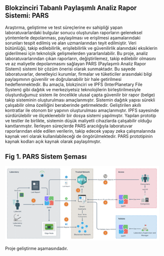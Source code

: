 ## Blokzinciri Tabanlı Paylaşımlı Analiz Rapor Sistemi: PARS
Araştırma, geliştirme ve test süreçlerine ev sahipliği yapan laboratuvarlardaki bulgular sonucu oluşturulan raporların geleneksel yöntemlerle depolanması, paylaşılması ve erişilmesi aşamalarındaki sorunları tespit edilmiş ve alan uzmanlarından teyit edilmiştir. Veri bütünlüğü, takip edilebilirlik, erişilebilirlik ve güvenilirlik alanındaki eksiklerin giderilmesi için teknolojik gelişmelerden yararlanılabilir. Bu proje, analiz laboratuvarlarından çıkan raporların, değiştirilemez, takip edilebilir olmasını ve az maliyetle depolanmasını sağlayan PARS (Paylaşımlı Analiz Rapor Sistemi) sistemi bir çözüm önerisi olarak sunmaktadır. Bu sayede laboratuvarlar, denetleyici kurumlar, firmalar ve tüketiciler arasındaki bilgi paylaşımının güvenilir ve doğrulanabilir bir hale getirilmesi hedeflenmektedir. Bu amaçla, blokzinciri ve IPFS (InterPlanetary File System) gibi dağıtık ve merkeziyetsiz teknolojilerin birleştirilmesiyle oluşturduğumuz sistem ile öncelikle ulusal çapta güvenilir bir rapor (belge) takip sisteminin oluşturulması amaçlanmıştır. Sistemin dağıtık yapısı sürekli çalışabilir olma özelliğini beraberinde getirmektedir. Geliştirilen akıllı kontratlar ile otonom bir yapının oluşturulması amaçlanmıştır. IPFS sayesinde sürdürülebilir ve ölçeklenebilir bir dosya sistemi yapılmıştır. Yapılan prototip ve testler ile birlikte, sistemin düşük maliyetli cihazlarda çalışabilir olduğu kanıtlanmıştır. İlerleyen süreçlerde PARS aracılığıyla laboratuvar raporlarından elde edilen verilerin, takip edecek yapay zeka çalışmalarında kaynak veri olarak kullanılabileceği de öngörülmektedir. PARS prototipinin kaynak kodları açık kaynak olarak paylaşılmıştır.

## Fig 1. PARS Sistem Şeması
<img src="https://github.com/paylasimlianalizraporsistemi/pars/blob/main/schema.png" width="800" alt="PARS Sistem Şeması">

Proje geliştirme aşamasındadır.


